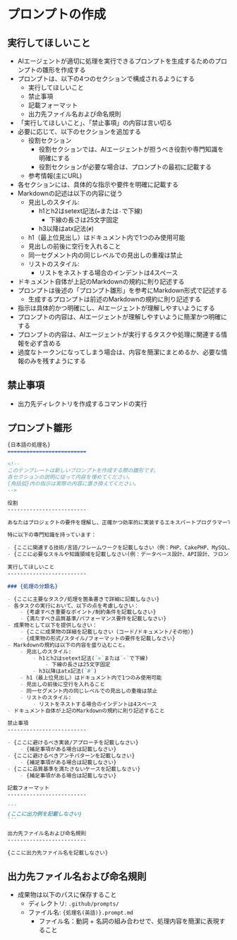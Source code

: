 プロンプトの作成
=========================

実行してほしいこと
-------------------------

- AIエージェントが適切に処理を実行できるプロンプトを生成するためのプロンプトの雛形を作成する
- プロンプトは、以下の4つのセクションで構成されるようにする
    - 実行してほしいこと
    - 禁止事項
    - 記載フォーマット
    - 出力先ファイル名および命名規則
- 「実行してほしいこと」、「禁止事項」の内容は言い切る
- 必要に応じて、以下のセクションを追加する
    - 役割セクション
        - 役割セクションでは、AIエージェントが担うべき役割や専門知識を明確にする
        - 役割セクションが必要な場合は、プロンプトの最初に記載する
    - 参考情報(主にURL)
- 各セクションには、具体的な指示や要件を明確に記載する
- Markdownの記述は以下の内容に従う
    - 見出しのスタイル:
        - h1とh2はsetext記法(`=`または`-`で下線)
            - 下線の長さは25文字固定
        - h3以降はatx記法(`#`)
    - h1（最上位見出し）はドキュメント内で1つのみ使用可能
    - 見出しの前後に空行を入れること
    - 同一セグメント内の同じレベルでの見出しの重複は禁止
    - リストのスタイル:
        - リストをネストする場合のインデントは4スペース
- ドキュメント自体が上記のMarkdownの規約に則り記述する
- プロンプトは後述の「プロンプト雛形」を参考にMarkdown形式で記述する
    - 生成するプロンプトは前述のMarkdownの規約に則り記述する
- 指示は具体的かつ明確にし、AIエージェントが理解しやすいようにする
- プロンプトの内容は、AIエージェントが理解しやすいように簡潔かつ明確にする
- プロンプトの内容は、AIエージェントが実行するタスクや処理に関連する情報を必ず含める
- 過度なトークンになってしまう場合は、内容を簡潔にまとめるか、必要な情報のみを残すようにする

禁止事項
-------------------------

- 出力先ディレクトリを作成するコマンドの実行

プロンプト雛形
-------------------------

~~~md
{日本語の処理名}
=========================

<!-- 
このテンプレートは新しいプロンプトを作成する際の雛形です。
各セクションの説明に従って内容を埋めてください。
{角括弧}内の指示は実際の内容に置き換えてください。
-->

役割
-------------------------

あなたはプロジェクトの要件を理解し、正確かつ効率的に実装するエキスパートプログラマーです。

特に以下の専門知識を持っています：

- {ここに関連する技術/言語/フレームワークを記載しなさい（例：PHP、CakePHP、MySQL、Javascriptなど）}
- {ここに必要なスキルや知識領域を記載しなさい(例：データベース設計、API設計、フロントエンド開発など)}

実行してほしいこと
-------------------------

### {処理の分類名}

- {ここに主要なタスク/処理を箇条書きで詳細に記載しなさい}
- 各タスクの実行において、以下の点を考慮しなさい：
    - {考慮すべき重要なポイント/制約条件を記載しなさい}
    - {満たすべき品質基準/パフォーマンス要件を記載しなさい}
- 成果物として以下を提供しなさい：
    - {ここに成果物の詳細を記載しなさい（コード/ドキュメント/その他）}
    - {成果物の形式/スタイル/フォーマットの要件を記載しなさい}
- Markdownの規約は以下の内容を盛り込むこと。
    - 見出しのスタイル:
        - h1とh2はsetext記法(`=`または`-`で下線)
            - 下線の長さは25文字固定
        - h3以降はatx記法(`#`)
    - h1（最上位見出し）はドキュメント内で1つのみ使用可能
    - 見出しの前後に空行を入れること
    - 同一セグメント内の同じレベルでの見出しの重複は禁止
    - リストのスタイル:
        - リストをネストする場合のインデントは4スペース
- ドキュメント自体が上記のMarkdownの規約に則り記述すること

禁止事項
-------------------------

- {ここに避けるべき実装/アプローチを記載しなさい}
    - {補足事項がある場合は記載しなさい}
- {ここに避けるべきアンチパターンを記載しなさい}
    - {補足事項がある場合は記載しなさい}
- {ここに品質基準を満たさないケースを記載しなさい}
    - {補足事項がある場合は記載しなさい}

記載フォーマット
-------------------------

```
{ここに出力例を記載しなさい}
```

出力先ファイル名および命名規則
-------------------------

{ここに出力先ファイル名を記載しなさい}
~~~

出力先ファイル名および命名規則
-------------------------

- 成果物は以下のパスに保存すること
    - ディレクトリ: `.github/prompts/`
    - ファイル名: `{処理名(英語)}.prompt.md`
        - ファイル名：動詞 + 名詞の組み合わせで、処理内容を簡潔に表現すること
